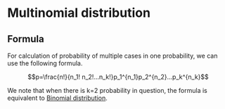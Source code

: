# Multinomial distribution

## Formula

For calculation of probability of multiple cases in one probability, we can use the following formula.

$$p=\frac{n!}{n_1! n_2!...n_k!}p_1^{n_1}p_2^{n_2}...p_k^{n_k}$$

We note that when there is k=2 probability in question, the formula is equivalent to [Binomial distribution](Binomial%20distribution.md). 